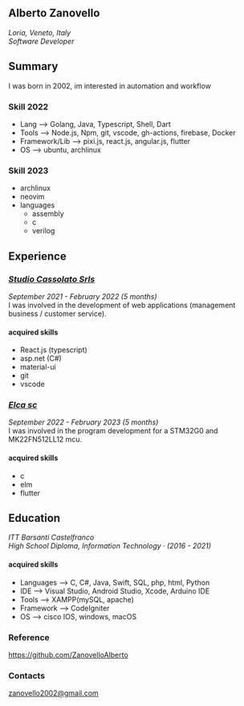 ## **Alberto Zanovello**
*Loria, Veneto, Italy* <br>
*Software Developer*

## Summary
I was born in 2002, im interested in automation and workflow

### Skill 2022
- Lang --> Golang, Java, Typescript, Shell, Dart
- Tools --> Node.js, Npm, git, vscode, gh-actions, firebase, Docker
- Framework/Lib --> pixi.js, react.js, angular.js, flutter
- OS --> ubuntu, archlinux

### Skill 2023
- archlinux
- neovim
- languages
    - assembly
    - c
    - verilog

## Experience

### [*Studio Cassolato Srls*](https://www.studiocassolato.it/method)
*September 2021 - February 2022 (5 months)* <br>
I was involved in the development of web applications (management
business / customer service). <br>
#### **acquired skills**
- React.js (typescript)
- asp.net (C#)
- material-ui
- git
- vscode

### [*Elca sc*](https://elca-sc.com/)
*September 2022 - February 2023 (5 months)* <br>
I was involved in the program development for a STM32G0 and MK22FN512LL12 mcu. <br>
#### **acquired skills**
- c
- elm
- flutter 

## Education
*ITT Barsanti Castelfranco* <br>
*High School Diploma, Information Technology · (2016 - 2021)* <br>
#### **acquired skills**
- Languages --> C, C#, Java, Swift, SQL, php, html, Python
- IDE --> Visual Studio, Android Studio, Xcode, Arduino IDE
- Tools --> XAMPP(mySQL, apache)
- Framework --> CodeIgniter
- OS --> cisco IOS, windows, macOS


### Reference 
https://github.com/ZanovelloAlberto <br>

### Contacts
zanovello2002@gmail.com